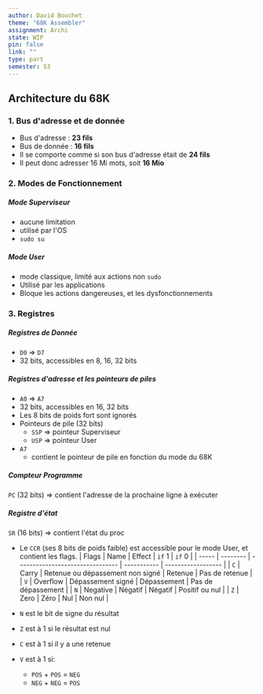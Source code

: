 ```yaml
---
author: David Bouchet
theme: "68K Assembler"
assignment: Archi
state: WIP
pin: false
link: ""
type: part
semester: S3
---
```

## Architecture du 68K

### 1. Bus d'adresse et de donnée
+ Bus d'adresse : **23 fils**
+ Bus de donnée : **16 fils**
+ Il se comporte comme si son bus d'adresse était de **24 fils**
+ Il peut donc adresser 16 Mi mots, soit **16 Mio**

### 2. Modes de Fonctionnement
##### Mode Superviseur
+ aucune limitation
+ utilisé par l'OS
+ `sudo su`

##### Mode User
+ mode classique, limité aux actions non `sudo`
+ Utilisé par les applications
+ Bloque les actions dangereuses, et les dysfonctionnements

### 3. Registres
##### Registres de Donnée
+ `D0` => `D7`
+ 32 bits, accessibles en 8, 16, 32 bits

##### Registres d'adresse et les pointeurs de piles
+ `A0` => `A7`
+ 32 bits, accessibles en 16, 32 bits
+ Les 8 bits de poids fort sont ignorés
+ Pointeurs de pile (32 bits)
	+ `SSP` => pointeur Superviseur
	+ `USP` => pointeur User
+ `A7`
	+ contient le pointeur de pile en fonction du mode du 68K

##### Compteur Programme
`PC` (32 bits) => contient l'adresse de la prochaine ligne à exécuter

##### Registre d'état
`SR` (16 bits) => contient l'état du proc
+ Le `CCR` (ses 8 bits de poids faible) est accessible pour le mode User, et contient les flags.
| Flags | Name     | Effect                           | `if` 1      | `if` 0             |
| ----- | -------- | -------------------------------- | ----------- | ------------------ |
| `C`   | Carry    | Retenue ou dépassement non signé | Retenue     | Pas de retenue     |
| `V`   | Overflow | Dépassement signé                | Dépassement | Pas de dépassement |
| `N`   | Negative | Négatif                          | Négatif     | Positif ou nul     |
| `Z`   | Zero     | Zéro                             | Nul         | Non nul            |

+ `N` est le bit de signe du résultat
+ `Z` est à 1 si le résultat est nul
+ `C` est à 1 si il y a une retenue
+ `V` est à 1 si:
	+ `POS` + `POS` = `NEG`
	+ `NEG` + `NEG` = `POS`